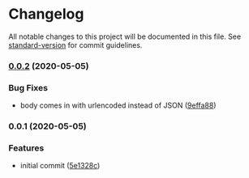 # Changelog

All notable changes to this project will be documented in this file. See [standard-version](https://github.com/conventional-changelog/standard-version) for commit guidelines.

### [0.0.2](https://github.com/sammarks/cloudformation-zenhub-github-label/compare/v0.0.1...v0.0.2) (2020-05-05)


### Bug Fixes

* body comes in with urlencoded instead of JSON ([9effa88](https://github.com/sammarks/cloudformation-zenhub-github-label/commit/9effa88dccc02d31b3141277379b9b90c4fc1f9d))

### 0.0.1 (2020-05-05)


### Features

* initial commit ([5e1328c](https://github.com/sammarks/cloudformation-zenhub-github-label/commit/5e1328cd99acc654226f58f0fafd50e04670533b))
